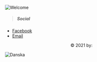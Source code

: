 ![Welcome](https://c.tenor.com/RNoFATiyRcIAAAAi/welcome-colorful-text.gif)

>##### Social
- [Facebook](https://facebook.com/dadan.billa)
- [Email](mailto:bsdanska@gmail.com) </br>
<p align="center">&copy 2021 by:<br />

![Danska](https://github.com/MkBEt/web/blob/main/assets/img/danska.png)

